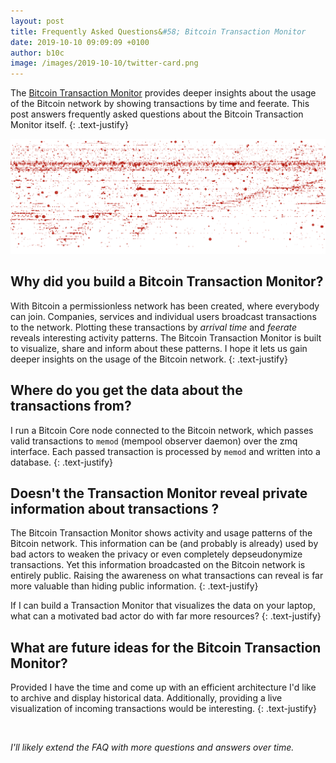 ```yaml
---
layout: post
title: Frequently Asked Questions&#58; Bitcoin Transaction Monitor
date: 2019-10-10 09:09:09 +0100
author: b10c
image: /images/2019-10-10/twitter-card.png
---
```


The [Bitcoin Transaction Monitor](https://mempool.observer/monitor) provides deeper insights about the usage of the Bitcoin network by showing transactions by time and feerate.
This post answers frequently asked questions about the Bitcoin Transaction Monitor itself. 
{: .text-justify}

![feerate distribution](/images/2019-10-10/header.png)

## Why did you build a Bitcoin Transaction Monitor?

With Bitcoin a permissionless network has been created, where everybody can join.
Companies, services and individual users broadcast transactions to the network.
Plotting these transactions by _arrival time_ and _feerate_ reveals interesting activity patterns.
The Bitcoin Transaction Monitor is built to visualize, share and inform about these patterns.
I hope it lets us gain deeper insights on the usage of the Bitcoin network.
{: .text-justify}

## Where do you get the data about the transactions from?

I run a Bitcoin Core node connected to the Bitcoin network, which passes valid transactions to `memod` (mempool observer daemon) over the zmq interface.
Each passed transaction is processed by `memod` and written into a database. 
{: .text-justify}

## Doesn't the Transaction Monitor reveal private information about transactions ?

The Bitcoin Transaction Monitor shows activity and usage patterns of the Bitcoin network. 
This information can be (and probably is already) used by bad actors to weaken the privacy or even completely depseudonymize transactions.
Yet this information broadcasted on the Bitcoin network is entirely public. 
Raising the awareness on what transactions can reveal is far more valuable than hiding public information.
{: .text-justify}

If I can build a Transaction Monitor that visualizes the data on your laptop, what can a motivated bad actor do with far more resources? 
{: .text-justify}

## What are future ideas for the Bitcoin Transaction Monitor?

Provided I have the time and come up with an efficient architecture I'd like to archive and display historical data.
Additionally, providing a live visualization of incoming transactions would be interesting.
{: .text-justify}


<br>

*I'll likely extend the FAQ with more questions and answers over time.*
